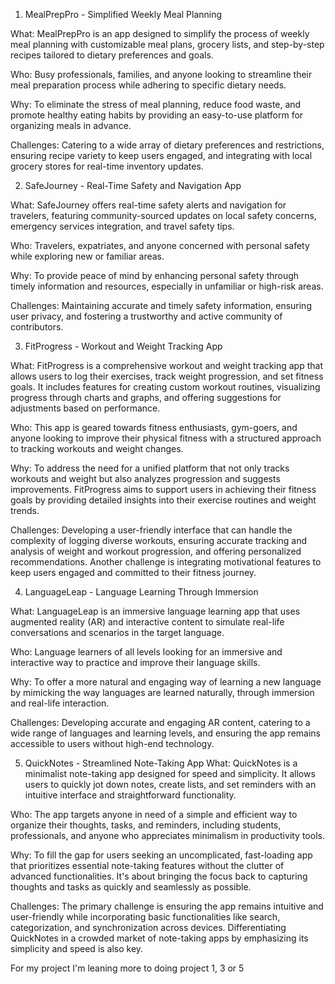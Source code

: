 1. MealPrepPro - Simplified Weekly Meal Planning


What: MealPrepPro is an app designed to simplify the process of weekly meal planning with customizable meal plans, grocery lists, and step-by-step recipes tailored to dietary preferences and goals.

Who: Busy professionals, families, and anyone looking to streamline their meal preparation process while adhering to specific dietary needs.

Why: To eliminate the stress of meal planning, reduce food waste, and promote healthy eating habits by providing an easy-to-use platform for organizing meals in advance.

Challenges: Catering to a wide array of dietary preferences and restrictions, ensuring recipe variety to keep users engaged, and integrating with local grocery stores for real-time inventory updates.

2. SafeJourney - Real-Time Safety and Navigation App


What: SafeJourney offers real-time safety alerts and navigation for travelers, featuring community-sourced updates on local safety concerns, emergency services integration, and travel safety tips.

Who: Travelers, expatriates, and anyone concerned with personal safety while exploring new or familiar areas.

Why: To provide peace of mind by enhancing personal safety through timely information and resources, especially in unfamiliar or high-risk areas.

Challenges: Maintaining accurate and timely safety information, ensuring user privacy, and fostering a trustworthy and active community of contributors.


3. FitProgress - Workout and Weight Tracking App

What: FitProgress is a comprehensive workout and weight tracking app that allows users to log their exercises, track weight progression, and set fitness goals. It includes features for creating custom workout routines, visualizing progress through charts and graphs, and offering suggestions for adjustments based on performance.

Who: This app is geared towards fitness enthusiasts, gym-goers, and anyone looking to improve their physical fitness with a structured approach to tracking workouts and weight changes.

Why: To address the need for a unified platform that not only tracks workouts and weight but also analyzes progression and suggests improvements. FitProgress aims to support users in achieving their fitness goals by providing detailed insights into their exercise routines and weight trends.

Challenges: Developing a user-friendly interface that can handle the complexity of logging diverse workouts, ensuring accurate tracking and analysis of weight and workout progression, and offering personalized recommendations. Another challenge is integrating motivational features to keep users engaged and committed to their fitness journey.

4. LanguageLeap - Language Learning Through Immersion


What: LanguageLeap is an immersive language learning app that uses augmented reality (AR) and interactive content to simulate real-life conversations and scenarios in the target language.

Who: Language learners of all levels looking for an immersive and interactive way to practice and improve their language skills.

Why: To offer a more natural and engaging way of learning a new language by mimicking the way languages are learned naturally, through immersion and real-life interaction.

Challenges: Developing accurate and engaging AR content, catering to a wide range of languages and learning levels, and ensuring the app remains accessible to users without high-end technology.

5. QuickNotes - Streamlined Note-Taking App
What: QuickNotes is a minimalist note-taking app designed for speed and simplicity. It allows users to quickly jot down notes, create lists, and set reminders with an intuitive interface and straightforward functionality.

Who: The app targets anyone in need of a simple and efficient way to organize their thoughts, tasks, and reminders, including students, professionals, and anyone who appreciates minimalism in productivity tools.

Why: To fill the gap for users seeking an uncomplicated, fast-loading app that prioritizes essential note-taking features without the clutter of advanced functionalities. It's about bringing the focus back to capturing thoughts and tasks as quickly and seamlessly as possible.

Challenges: The primary challenge is ensuring the app remains intuitive and user-friendly while incorporating basic functionalities like search, categorization, and synchronization across devices. Differentiating QuickNotes in a crowded market of note-taking apps by emphasizing its simplicity and speed is also key.

For my project I'm leaning more to doing project 1, 3 or 5